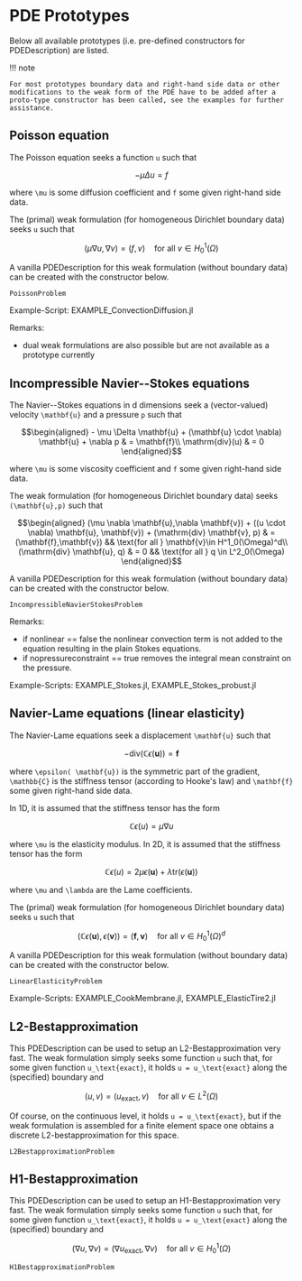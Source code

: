 
# PDE Prototypes

Below all available prototypes (i.e. pre-defined constructors for PDEDescription) are listed.


!!! note

    For most prototypes boundary data and right-hand side data or other modifications to the weak form of the PDE have to be added after a proto-type constructor has been called, see the examples for further assistance.


## Poisson equation

The Poisson equation seeks a function ``u`` such that
```math
- \mu \Delta u = f
```
where ``\mu`` is some diffusion coefficient and ``f`` some given right-hand side data.

The (primal) weak formulation (for homogeneous Dirichlet boundary data) seeks ``u`` such that

```math
(\mu \nabla u,\nabla v)  = (f,v) \quad \text{for all } v\in H^1_0(\Omega)
```

A vanilla PDEDescription for this weak formulation (without boundary data) can be created with the constructor below.

```@docs
PoissonProblem
```

Example-Script: EXAMPLE_ConvectionDiffusion.jl

Remarks:
- dual weak formulations are also possible but are not available as a prototype currently


## Incompressible Navier--Stokes equations

The Navier--Stokes equations in d dimensions seek a (vector-valued) velocity ``\mathbf{u}`` and a pressure ``p`` such that
```math
\begin{aligned}
- \mu \Delta \mathbf{u} + (\mathbf{u} \cdot \nabla) \mathbf{u} + \nabla p & = \mathbf{f}\\
\mathrm{div}(u) & = 0
\end{aligned}
```
where ``\mu`` is some viscosity coefficient and ``f`` some given right-hand side data.

The weak formulation (for homogeneous Dirichlet boundary data) seeks ``(\mathbf{u},p)`` such that

```math
\begin{aligned}
(\mu \nabla \mathbf{u},\nabla \mathbf{v}) + ((u \cdot \nabla) \mathbf{u}, \mathbf{v}) + (\mathrm{div} \mathbf{v}, p) & = (\mathbf{f},\mathbf{v}) && \text{for all } \mathbf{v}\in H^1_0(\Omega)^d\\
(\mathrm{div} \mathbf{u}, q) & = 0 && \text{for all } q \in L^2_0(\Omega)
\end{aligned}
```

A vanilla PDEDescription for this weak formulation (without boundary data) can be created with the constructor below.

```@docs
IncompressibleNavierStokesProblem
```

Remarks:
- if nonlinear == false the nonlinear convection term is not added to the equation resulting in the plain Stokes equations.
- if nopressureconstraint == true removes the integral mean constraint on the pressure.

Example-Scripts: EXAMPLE_Stokes.jl, EXAMPLE_Stokes_probust.jl


## Navier-Lame equations (linear elasticity)


The Navier-Lame equations seek a displacement ``\mathbf{u}`` such that
```math
- \mathrm{div}( \mathbb{C} \epsilon( \mathbf{u})) = \mathbf{f}
```
where ``\epsilon( \mathbf{u})`` is the symmetric part of the gradient, ``\mathbb{C}`` is the stiffness tensor (according to Hooke's law) and ``\mathbf{f}`` some given right-hand side data.

In 1D, it is assumed that the stiffness tensor has the form
```math
\mathbb{C} \epsilon( u) = \mu \nabla u
```
where ``\mu`` is the elasticity modulus.
In 2D, it is assumed that the stiffness tensor has the form
```math
\mathbb{C} \epsilon( u) = 2 \mu \epsilon( \mathbf{u}) + \lambda \mathrm{tr}(\epsilon( \mathbf{u}))
```
where ``\mu`` and ``\lambda`` are the Lame coefficients.


The (primal) weak formulation (for homogeneous Dirichlet boundary data) seeks ``u`` such that
```math
(\mathbb{C} \epsilon(\mathbf{u}),\epsilon(\mathbf{v})) = (\mathbf{f},\mathbf{v}) \quad \text{for all } v\in H^1_0(\Omega)^d
```

A vanilla PDEDescription for this weak formulation (without boundary data) can be created with the constructor below.

```@docs
LinearElasticityProblem
```

Example-Scripts: EXAMPLE_CookMembrane.jl, EXAMPLE_ElasticTire2.jl


## L2-Bestapproximation

This PDEDescription can be used to setup an L2-Bestapproximation very fast. The weak formulation simply seeks some function ``u`` such that, for some given function ``u_\text{exact}``, it holds ``u = u_\text{exact}`` along the (specified) boundary and

```math
(u,v) = (u_\text{exact},v) \quad \text{for all } v\in L^2(\Omega)
```

Of course, on the continuous level, it holds ``u = u_\text{exact}``, but if the weak formulation is assembled for a finite element space one obtains a discrete L2-bestapproximation for this space.


```@docs
L2BestapproximationProblem
```


## H1-Bestapproximation

This PDEDescription can be used to setup an H1-Bestapproximation very fast. The weak formulation simply seeks some function ``u`` such that, for some given function ``u_\text{exact}``, it holds ``u = u_\text{exact}`` along the (specified) boundary and

```math
(\nabla u,\nabla v) = (\nabla u_\text{exact}, \nabla v) \quad \text{for all } v\in H^1_0(\Omega)
```



```@docs
H1BestapproximationProblem
```